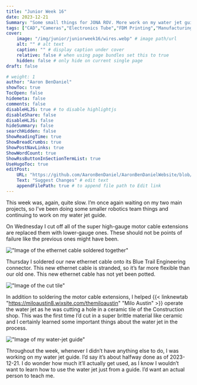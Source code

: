 ```yaml
---
title: "Junior Week 16"
date: 2023-12-21
Summary: "Some small things for JONA ROV. More work on my water jet guide."
tags: ["CAD","Cameras","Electronics Tube","FDM Printing","Manufacturing","PCB Design","Robotics Shop Blog","Sunk Robotics","SLA Printing"]
cover:
    image: "/img/junior/juniorweek16/wires.webp" # image path/url
    alt: "" # alt text
    caption: "" # display caption under cover
    relative: false # when using page bundles set this to true
    hidden: false # only hide on current single page
draft: false

# weight: 1
author: "Aaron BenDaniel"
showToc: true
TocOpen: false
hidemeta: false
comments: false
disableHLJS: true # to disable highlightjs
disableShare: false
disableHLJS: false
hideSummary: false
searchHidden: false
ShowReadingTime: true
ShowBreadCrumbs: true
ShowPostNavLinks: true
ShowWordCount: true
ShowRssButtonInSectionTermList: true
UseHugoToc: true
editPost:
    URL: "https://github.com/AaronBenDaniel/AaronBenDanielWebsite/blob/main/content"
    Text: "Suggest Changes" # edit text
    appendFilePath: true # to append file path to Edit link
---
```


This week was, again, quite slow. I’m once again waiting on my two main projects, so I’ve been doing some smaller robotics team things and continuing to work on my water jet guide.

On Wednesday I cut off all of the super high-gauge motor cable extensions are replaced them with lower-gauge ones. These should not be points of failure like the previous ones might have been.

!["Image of the ethernet cable soldered together"](/img/junior/juniorweek16/cable.webp)

Thursday I soldered our new ethernet cable onto its Blue Trail Engineering connector. This new ethernet cable is stranded, so it’s far more flexible than our old one. This new ethernet cable has not yet been potted.

!["Image of the cut tile"](/img/junior/juniorweek16/tile.webp)

In addition to soldering the motor cable extensions, I helped {{< linknewtab "https://miloaustin8.wixsite.com/themiloaustin" "Milo Austin" >}} operate the water jet as he was cutting a hole in a ceramic tile of the Construction shop. This was the first time I’d cut in a super brittle material like ceramic and I certainly learned some important things about the water jet in the process.

!["Image of my water-jet guide"](/img/junior/juniorweek16/guide.webp)

Throughout the week, whenever I didn’t have anything else to do, I was working on my water jet guide. I’d say it’s about halfway done as of 2023-12-21. I do wonder how much it’ll actually get used, as I know I wouldn’t want to learn how to use the water jet just from a guide. I’d want an actual person to teach me.